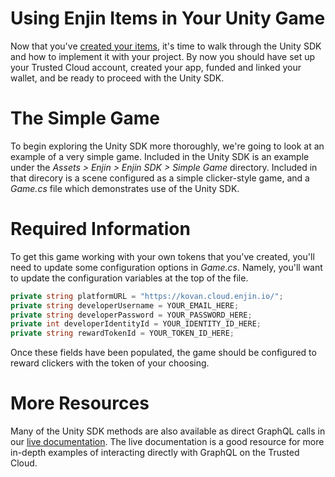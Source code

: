# Using Enjin Items in Your Unity Game

Now that you've [created your items](creating-items.md), it's time to walk through the Unity SDK and how to implement it with your project. By now you should have set up your Trusted Cloud account, created your app, funded and linked your wallet, and be ready to proceed with the Unity SDK.

# The Simple Game

To begin exploring the Unity SDK more thoroughly, we're going to look at an example of a very simple game. Included in the Unity SDK is an example under the _Assets > Enjin > Enjin SDK > Simple Game_ directory. Included in that direcory is a scene configured as a simple clicker-style game, and a _Game.cs_ file which demonstrates use of the Unity SDK.

# Required Information

To get this game working with your own tokens that you've created, you'll need to update some configuration options in _Game.cs_. Namely, you'll want to update the configuration variables at the top of the file.

```csharp
private string platformURL = "https://kovan.cloud.enjin.io/";
private string developerUsername = YOUR_EMAIL_HERE;
private string developerPassword = YOUR_PASSWORD_HERE;
private int developerIdentityId = YOUR_IDENTITY_ID_HERE;
private string rewardTokenId = YOUR_TOKEN_ID_HERE;
```

Once these fields have been populated, the game should be configured to reward clickers with the token of your choosing.

# More Resources

Many of the Unity SDK methods are also available as direct GraphQL calls in our [live documentation](https://github.com/enjin/Enjin-Coin-Documentation/tree/master/live_query). The live documentation is a good resource for more in-depth examples of interacting directly with GraphQL on the Trusted Cloud.
